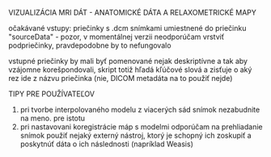 VIZUALIZÁCIA MRI DÁT - ANATOMICKÉ DÁTA A RELAXOMETRICKÉ MAPY

očakávané vstupy:
priečinky s .dcm snímkami umiestnené do priečinku "sourceData" - pozor, v momentálnej verzii neodporúčam vrstviť podpriečinky, pravdepodobne by to nefungovalo

vstupné priečinky by mali byť pomenované nejak deskriptívne a tak aby vzájomne korešpondovali, skript totiž hľadá kľúčové slová a zisťuje o aký rez ide z názvu priečinka (nie, DICOM metadáta na to použiť nejde)

TIPY PRE POUŽÍVATEĽOV
1) pri tvorbe interpolovaného modelu z viacerých sád snímok nezabudnite na meno. pre istotu
2) pri nastavovani koregistrácie máp s modelmi odporúčam na prehliadanie snímok použiť nejaký externý nástroj, ktorý je schopný ich zoskupiť a poskytnúť dáta o ich následnosti (napríklad Weasis)
